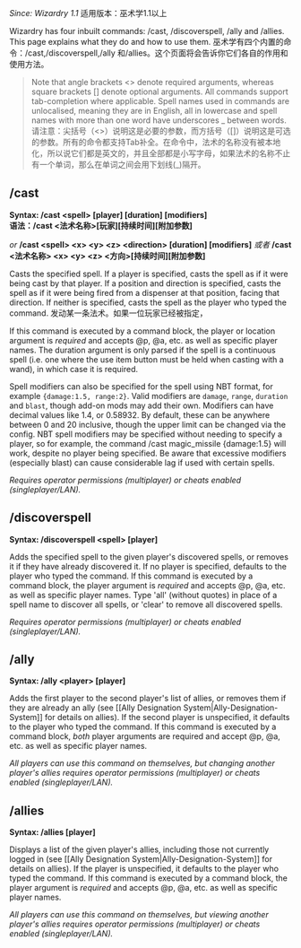 _Since: Wizardry 1.1_
适用版本：巫术学1.1以上

Wizardry has four inbuilt commands: /cast, /discoverspell, /ally and /allies. This page explains what they do and how to use them.
巫术学有四个内置的命令：/cast,/discoverspell,/ally 和/allies。这个页面将会告诉你它们各自的作用和使用方法。

> Note that angle brackets <> denote required arguments, whereas square brackets [] denote optional arguments. All commands support tab-completion where applicable. Spell names used in commands are unlocalised, meaning they are in English, all in lowercase and spell names with more than one word have underscores _ between words.
> 请注意：尖括号（<>）说明这是必要的参数，而方括号（[]）说明这是可选的参数。所有的命令都支持Tab补全。在命令中，法术的名称没有被本地化，所以说它们都是英文的，并且全部都是小写字母，如果法术的名称不止有一个单词，那么在单词之间会用下划线(\_)隔开。


## /cast

**Syntax: /cast \<spell\> [player] [duration] [modifiers]**  
**语法：/cast \<法术名称\>[玩家][持续时间][附加参数]**

_or_ **/cast \<spell\> \<x\> \<y\> \<z\> \<direction\> [duration] [modifiers]**
_或者_ **/cast \<法术名称\> \<x\> \<y\> \<z\> \<方向\>[持续时间][附加参数]**

Casts the specified spell. If a player is specified, casts the spell as if it were being cast by that player. If a position and direction is specified, casts the spell as if it were being fired from a dispenser at that position, facing that direction. If neither is specified, casts the spell as the player who typed the command.
发动某一条法术。如果一位玩家已经被指定，

If this command is executed by a command block, the player or location argument is _required_ and accepts @p, @a, etc. as well as specific player names. The duration argument is only parsed if the spell is a continuous spell (i.e. one where the use item button must be held when casting with a wand), in which case it is required.

Spell modifiers can also be specified for the spell using NBT format, for example `{damage:1.5, range:2}`. Valid modifiers are `damage`, `range`, `duration` and `blast`, though add-on mods may add their own. Modifiers can have decimal values like 1.4, or 0.58932. By default, these can be anywhere between 0 and 20 inclusive, though the upper limit can be changed via the config. NBT spell modifiers may be specified without needing to specify a player, so for example, the command /cast magic_missile {damage:1.5} will work, despite no player being specified. Be aware that excessive modifiers (especially blast) can cause considerable lag if used with certain spells.

_Requires operator permissions (multiplayer) or cheats enabled (singleplayer/LAN)._

## /discoverspell

**Syntax: /discoverspell \<spell\> [player]**

Adds the specified spell to the given player's discovered spells, or removes it if they have already discovered it. If no player is specified, defaults to the player who typed the command. If this command is executed by a command block, the player argument is _required_ and accepts @p, @a, etc. as well as specific player names. Type 'all' (without quotes) in place of a spell name to discover all spells, or 'clear' to remove all discovered spells.

_Requires operator permissions (multiplayer) or cheats enabled (singleplayer/LAN)._

## /ally

**Syntax: /ally \<player\> [player]**

Adds the first player to the second player's list of allies, or removes them if they are already an ally (see [[Ally Designation System|Ally-Designation-System]] for details on allies). If the second player is unspecified, it defaults to the player who typed the command. If this command is executed by a command block, _both_ player arguments are required and accept @p, @a, etc. as well as specific player names.

_All players can use this command on themselves, but changing another player's allies requires operator permissions (multiplayer) or cheats enabled (singleplayer/LAN)._

## /allies

**Syntax: /allies [player]**

Displays a list of the given player's allies, including those not currently logged in (see [[Ally Designation System|Ally-Designation-System]] for details on allies). If the player is unspecified, it defaults to the player who typed the command. If this command is executed by a command block, the player argument is _required_ and accepts @p, @a, etc. as well as specific player names.

_All players can use this command on themselves, but viewing another player's allies requires operator permissions (multiplayer) or cheats enabled (singleplayer/LAN)._
